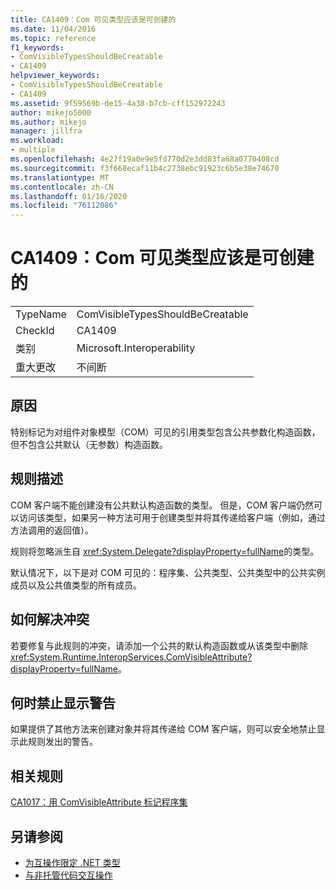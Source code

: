 ```yaml
---
title: CA1409：Com 可见类型应该是可创建的
ms.date: 11/04/2016
ms.topic: reference
f1_keywords:
- ComVisibleTypesShouldBeCreatable
- CA1409
helpviewer_keywords:
- ComVisibleTypesShouldBeCreatable
- CA1409
ms.assetid: 9f59569b-de15-4a38-b7cb-cff152972243
author: mikejo5000
ms.author: mikejo
manager: jillfra
ms.workload:
- multiple
ms.openlocfilehash: 4e27f19a0e9e5fd770d2e3dd83fa68a0770408cd
ms.sourcegitcommit: f3f668ecaf11b4c2738ebc91923c6b5e38e74670
ms.translationtype: MT
ms.contentlocale: zh-CN
ms.lasthandoff: 01/16/2020
ms.locfileid: "76112086"
---
```

# <a name="ca1409-com-visible-types-should-be-creatable"></a>CA1409：Com 可见类型应该是可创建的

|||
|-|-|
|TypeName|ComVisibleTypesShouldBeCreatable|
|CheckId|CA1409|
|类别|Microsoft.Interoperability|
|重大更改|不间断|

## <a name="cause"></a>原因
特别标记为对组件对象模型（COM）可见的引用类型包含公共参数化构造函数，但不包含公共默认（无参数）构造函数。

## <a name="rule-description"></a>规则描述
COM 客户端不能创建没有公共默认构造函数的类型。 但是，COM 客户端仍然可以访问该类型，如果另一种方法可用于创建类型并将其传递给客户端（例如，通过方法调用的返回值）。

规则将忽略派生自 <xref:System.Delegate?displayProperty=fullName>的类型。

默认情况下，以下是对 COM 可见的：程序集、公共类型、公共类型中的公共实例成员以及公共值类型的所有成员。

## <a name="how-to-fix-violations"></a>如何解决冲突
若要修复与此规则的冲突，请添加一个公共的默认构造函数或从该类型中删除 <xref:System.Runtime.InteropServices.ComVisibleAttribute?displayProperty=fullName>。

## <a name="when-to-suppress-warnings"></a>何时禁止显示警告
如果提供了其他方法来创建对象并将其传递给 COM 客户端，则可以安全地禁止显示此规则发出的警告。

## <a name="related-rules"></a>相关规则
[CA1017：用 ComVisibleAttribute 标记程序集](../code-quality/ca1017.md)

## <a name="see-also"></a>另请参阅

- [为互操作限定 .NET 类型](/dotnet/framework/interop/qualifying-net-types-for-interoperation)
- [与非托管代码交互操作](/dotnet/framework/interop/index)
